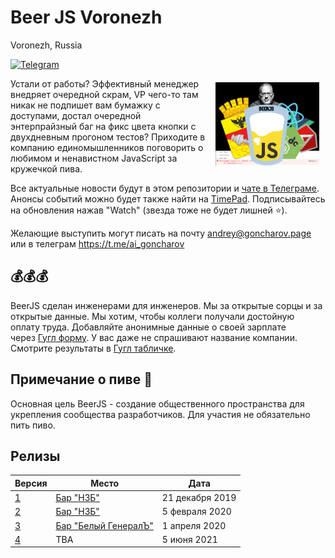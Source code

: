 # Beer JS Voronezh
Voronezh, Russia

[![Telegram](https://img.shields.io/badge/telegram-join%20chat-blue.svg?style=flat)](https://t.me/beer_js_voronezh)

<img src="https://github.com/beerjs/voronezh/blob/master/beerjs_voronezh.jpg" align="right" hspace="10" vspace="6" width="33%">

Устали от работы? Эффективный менеджер внедряет очередной скрам, VP чего-то там никак не подпишет вам бумажку с доступами, достал очередной энтерпрайзный баг на фикс цвета кнопки с двухдневным прогоном тестов? Приходите в компанию единомышленников поговорить о любимом и ненавистном JavaScript за кружечкой пива.

Все актуальные новости будут в этом репозитории и [чате в Телеграме](https://t.me/beer_js_voronezh). Анонсы событий можно будет также найти на [TimePad](https://beerjs-voronezh.timepad.ru/events/). Подписывайтесь на обновления нажав "Watch" (звезда тоже не будет лишней :star:).

Желающие выступить могут писать на почту andrey@goncharov.page или в телеграм https://t.me/ai_goncharov

## 💰💰💰

BeerJS сделан инженерами для инженеров. Мы за открытые сорцы и за открытые данные. Мы хотим, чтобы коллеги получали достойную оплату труда. Добавляйте анонимные данные о своей зарплате через [Гугл форму](https://forms.gle/4zYa3Lte62eLZf3W9). У вас даже не спрашивают название компании. Смотрите результаты в [Гугл табличке](https://docs.google.com/spreadsheets/d/1cMMm0RUQYRnL_lM80XeIc1socu-p7XKGNXHzNbXvplI/).

## Примечание о пиве :beers:

Основная цель BeerJS - создание общественного пространства для укрепления сообщества разработчиков. Для участия не обязательно пить пиво.

## Релизы

Версия | Место  | Дата
-|-|-
[1](https://github.com/beerjs/voronezh/issues/1) | [Бар "НЗБ"](https://go.2gis.com/cwvyb) | 21 декабря 2019
[2](https://github.com/beerjs/voronezh/issues/2) | [Бар "НЗБ"](https://go.2gis.com/cwvyb) | 5 февраля 2020
[3](https://github.com/beerjs/voronezh/issues/3) | [Бар "Белый ГенералЪ"](https://go.2gis.com/f7en7s) | 1 апреля 2020
[4](https://github.com/beerjs/voronezh/issues/4) | TBA | 5 июня 2021
